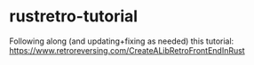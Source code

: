 # rustretro-tutorial
Following along (and updating+fixing as needed) this tutorial: https://www.retroreversing.com/CreateALibRetroFrontEndInRust
